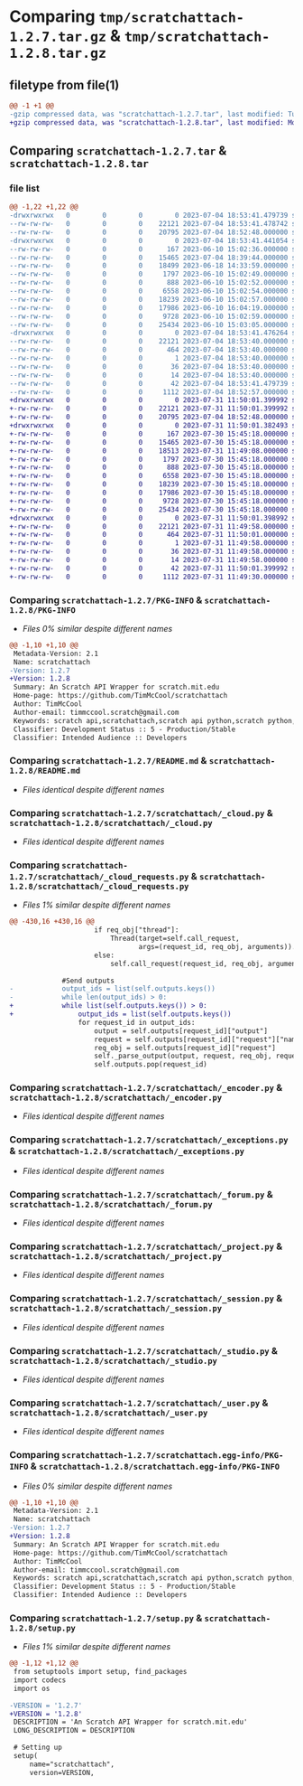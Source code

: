 # Comparing `tmp/scratchattach-1.2.7.tar.gz` & `tmp/scratchattach-1.2.8.tar.gz`

## filetype from file(1)

```diff
@@ -1 +1 @@
-gzip compressed data, was "scratchattach-1.2.7.tar", last modified: Tue Jul  4 18:53:41 2023, max compression
+gzip compressed data, was "scratchattach-1.2.8.tar", last modified: Mon Jul 31 11:50:01 2023, max compression
```

## Comparing `scratchattach-1.2.7.tar` & `scratchattach-1.2.8.tar`

### file list

```diff
@@ -1,22 +1,22 @@
-drwxrwxrwx   0        0        0        0 2023-07-04 18:53:41.479739 scratchattach-1.2.7/
--rw-rw-rw-   0        0        0    22121 2023-07-04 18:53:41.478742 scratchattach-1.2.7/PKG-INFO
--rw-rw-rw-   0        0        0    20795 2023-07-04 18:52:48.000000 scratchattach-1.2.7/README.md
-drwxrwxrwx   0        0        0        0 2023-07-04 18:53:41.441054 scratchattach-1.2.7/scratchattach/
--rw-rw-rw-   0        0        0      167 2023-06-10 15:02:36.000000 scratchattach-1.2.7/scratchattach/__init__.py
--rw-rw-rw-   0        0        0    15465 2023-07-04 18:39:44.000000 scratchattach-1.2.7/scratchattach/_cloud.py
--rw-rw-rw-   0        0        0    18499 2023-06-18 14:33:59.000000 scratchattach-1.2.7/scratchattach/_cloud_requests.py
--rw-rw-rw-   0        0        0     1797 2023-06-10 15:02:49.000000 scratchattach-1.2.7/scratchattach/_encoder.py
--rw-rw-rw-   0        0        0      888 2023-06-10 15:02:52.000000 scratchattach-1.2.7/scratchattach/_exceptions.py
--rw-rw-rw-   0        0        0     6558 2023-06-10 15:02:54.000000 scratchattach-1.2.7/scratchattach/_forum.py
--rw-rw-rw-   0        0        0    18239 2023-06-10 15:02:57.000000 scratchattach-1.2.7/scratchattach/_project.py
--rw-rw-rw-   0        0        0    17986 2023-06-10 16:04:19.000000 scratchattach-1.2.7/scratchattach/_session.py
--rw-rw-rw-   0        0        0     9728 2023-06-10 15:02:59.000000 scratchattach-1.2.7/scratchattach/_studio.py
--rw-rw-rw-   0        0        0    25434 2023-06-10 15:03:05.000000 scratchattach-1.2.7/scratchattach/_user.py
-drwxrwxrwx   0        0        0        0 2023-07-04 18:53:41.476264 scratchattach-1.2.7/scratchattach.egg-info/
--rw-rw-rw-   0        0        0    22121 2023-07-04 18:53:40.000000 scratchattach-1.2.7/scratchattach.egg-info/PKG-INFO
--rw-rw-rw-   0        0        0      464 2023-07-04 18:53:40.000000 scratchattach-1.2.7/scratchattach.egg-info/SOURCES.txt
--rw-rw-rw-   0        0        0        1 2023-07-04 18:53:40.000000 scratchattach-1.2.7/scratchattach.egg-info/dependency_links.txt
--rw-rw-rw-   0        0        0       36 2023-07-04 18:53:40.000000 scratchattach-1.2.7/scratchattach.egg-info/requires.txt
--rw-rw-rw-   0        0        0       14 2023-07-04 18:53:40.000000 scratchattach-1.2.7/scratchattach.egg-info/top_level.txt
--rw-rw-rw-   0        0        0       42 2023-07-04 18:53:41.479739 scratchattach-1.2.7/setup.cfg
--rw-rw-rw-   0        0        0     1112 2023-07-04 18:52:57.000000 scratchattach-1.2.7/setup.py
+drwxrwxrwx   0        0        0        0 2023-07-31 11:50:01.399992 scratchattach-1.2.8/
+-rw-rw-rw-   0        0        0    22121 2023-07-31 11:50:01.399992 scratchattach-1.2.8/PKG-INFO
+-rw-rw-rw-   0        0        0    20795 2023-07-04 18:52:48.000000 scratchattach-1.2.8/README.md
+drwxrwxrwx   0        0        0        0 2023-07-31 11:50:01.382493 scratchattach-1.2.8/scratchattach/
+-rw-rw-rw-   0        0        0      167 2023-07-30 15:45:18.000000 scratchattach-1.2.8/scratchattach/__init__.py
+-rw-rw-rw-   0        0        0    15465 2023-07-30 15:45:18.000000 scratchattach-1.2.8/scratchattach/_cloud.py
+-rw-rw-rw-   0        0        0    18513 2023-07-31 11:49:08.000000 scratchattach-1.2.8/scratchattach/_cloud_requests.py
+-rw-rw-rw-   0        0        0     1797 2023-07-30 15:45:18.000000 scratchattach-1.2.8/scratchattach/_encoder.py
+-rw-rw-rw-   0        0        0      888 2023-07-30 15:45:18.000000 scratchattach-1.2.8/scratchattach/_exceptions.py
+-rw-rw-rw-   0        0        0     6558 2023-07-30 15:45:18.000000 scratchattach-1.2.8/scratchattach/_forum.py
+-rw-rw-rw-   0        0        0    18239 2023-07-30 15:45:18.000000 scratchattach-1.2.8/scratchattach/_project.py
+-rw-rw-rw-   0        0        0    17986 2023-07-30 15:45:18.000000 scratchattach-1.2.8/scratchattach/_session.py
+-rw-rw-rw-   0        0        0     9728 2023-07-30 15:45:18.000000 scratchattach-1.2.8/scratchattach/_studio.py
+-rw-rw-rw-   0        0        0    25434 2023-07-30 15:45:18.000000 scratchattach-1.2.8/scratchattach/_user.py
+drwxrwxrwx   0        0        0        0 2023-07-31 11:50:01.398992 scratchattach-1.2.8/scratchattach.egg-info/
+-rw-rw-rw-   0        0        0    22121 2023-07-31 11:49:58.000000 scratchattach-1.2.8/scratchattach.egg-info/PKG-INFO
+-rw-rw-rw-   0        0        0      464 2023-07-31 11:50:01.000000 scratchattach-1.2.8/scratchattach.egg-info/SOURCES.txt
+-rw-rw-rw-   0        0        0        1 2023-07-31 11:49:58.000000 scratchattach-1.2.8/scratchattach.egg-info/dependency_links.txt
+-rw-rw-rw-   0        0        0       36 2023-07-31 11:49:58.000000 scratchattach-1.2.8/scratchattach.egg-info/requires.txt
+-rw-rw-rw-   0        0        0       14 2023-07-31 11:49:58.000000 scratchattach-1.2.8/scratchattach.egg-info/top_level.txt
+-rw-rw-rw-   0        0        0       42 2023-07-31 11:50:01.399992 scratchattach-1.2.8/setup.cfg
+-rw-rw-rw-   0        0        0     1112 2023-07-31 11:49:30.000000 scratchattach-1.2.8/setup.py
```

### Comparing `scratchattach-1.2.7/PKG-INFO` & `scratchattach-1.2.8/PKG-INFO`

 * *Files 0% similar despite different names*

```diff
@@ -1,10 +1,10 @@
 Metadata-Version: 2.1
 Name: scratchattach
-Version: 1.2.7
+Version: 1.2.8
 Summary: An Scratch API Wrapper for scratch.mit.edu
 Home-page: https://github.com/TimMcCool/scratchattach
 Author: TimMcCool
 Author-email: timmccool.scratch@gmail.com
 Keywords: scratch api,scratchattach,scratch api python,scratch python,scratch for python,scratch,scratch cloud,scratch cloud variables,scratch bot
 Classifier: Development Status :: 5 - Production/Stable
 Classifier: Intended Audience :: Developers
```

### Comparing `scratchattach-1.2.7/README.md` & `scratchattach-1.2.8/README.md`

 * *Files identical despite different names*

### Comparing `scratchattach-1.2.7/scratchattach/_cloud.py` & `scratchattach-1.2.8/scratchattach/_cloud.py`

 * *Files identical despite different names*

### Comparing `scratchattach-1.2.7/scratchattach/_cloud_requests.py` & `scratchattach-1.2.8/scratchattach/_cloud_requests.py`

 * *Files 1% similar despite different names*

```diff
@@ -430,16 +430,16 @@
                     if req_obj["thread"]:
                         Thread(target=self.call_request,
                                args=(request_id, req_obj, arguments)).start()
                     else:
                         self.call_request(request_id, req_obj, arguments)
 
             #Send outputs
-            output_ids = list(self.outputs.keys())
-            while len(output_ids) > 0:
+            while list(self.outputs.keys()) > 0:
+                output_ids = list(self.outputs.keys())
                 for request_id in output_ids:
                     output = self.outputs[request_id]["output"]
                     request = self.outputs[request_id]["request"]["name"]
                     req_obj = self.outputs[request_id]["request"]
                     self._parse_output(output, request, req_obj, request_id)
                     self.outputs.pop(request_id)
```

### Comparing `scratchattach-1.2.7/scratchattach/_encoder.py` & `scratchattach-1.2.8/scratchattach/_encoder.py`

 * *Files identical despite different names*

### Comparing `scratchattach-1.2.7/scratchattach/_exceptions.py` & `scratchattach-1.2.8/scratchattach/_exceptions.py`

 * *Files identical despite different names*

### Comparing `scratchattach-1.2.7/scratchattach/_forum.py` & `scratchattach-1.2.8/scratchattach/_forum.py`

 * *Files identical despite different names*

### Comparing `scratchattach-1.2.7/scratchattach/_project.py` & `scratchattach-1.2.8/scratchattach/_project.py`

 * *Files identical despite different names*

### Comparing `scratchattach-1.2.7/scratchattach/_session.py` & `scratchattach-1.2.8/scratchattach/_session.py`

 * *Files identical despite different names*

### Comparing `scratchattach-1.2.7/scratchattach/_studio.py` & `scratchattach-1.2.8/scratchattach/_studio.py`

 * *Files identical despite different names*

### Comparing `scratchattach-1.2.7/scratchattach/_user.py` & `scratchattach-1.2.8/scratchattach/_user.py`

 * *Files identical despite different names*

### Comparing `scratchattach-1.2.7/scratchattach.egg-info/PKG-INFO` & `scratchattach-1.2.8/scratchattach.egg-info/PKG-INFO`

 * *Files 0% similar despite different names*

```diff
@@ -1,10 +1,10 @@
 Metadata-Version: 2.1
 Name: scratchattach
-Version: 1.2.7
+Version: 1.2.8
 Summary: An Scratch API Wrapper for scratch.mit.edu
 Home-page: https://github.com/TimMcCool/scratchattach
 Author: TimMcCool
 Author-email: timmccool.scratch@gmail.com
 Keywords: scratch api,scratchattach,scratch api python,scratch python,scratch for python,scratch,scratch cloud,scratch cloud variables,scratch bot
 Classifier: Development Status :: 5 - Production/Stable
 Classifier: Intended Audience :: Developers
```

### Comparing `scratchattach-1.2.7/setup.py` & `scratchattach-1.2.8/setup.py`

 * *Files 1% similar despite different names*

```diff
@@ -1,12 +1,12 @@
 from setuptools import setup, find_packages
 import codecs
 import os
 
-VERSION = '1.2.7'
+VERSION = '1.2.8'
 DESCRIPTION = 'An Scratch API Wrapper for scratch.mit.edu'
 LONG_DESCRIPTION = DESCRIPTION
 
 # Setting up
 setup(
     name="scratchattach",
     version=VERSION,
```

